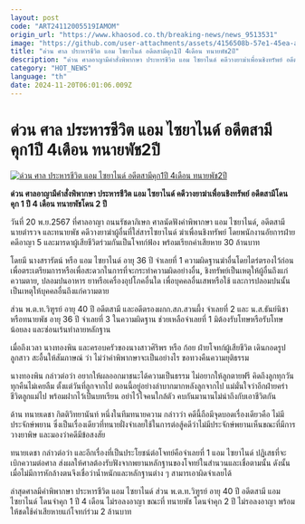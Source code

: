 ```yaml
---
layout: post
code: "ART24112005519IAMOM"
origin_url: "https://www.khaosod.co.th/breaking-news/news_9513531"
image: "https://github.com/user-attachments/assets/4156508b-57e1-45ea-a3f0-33c0aeafb570"
title: "ด่วน ศาล ประหารชีวิต แอม ไซยาไนด์ อดีตสามีคุก1ปี 4เดือน ทนายพัช2ปี"
description: "ด่วน ศาลอาญามีคำสั่งพิพากษา ประหารชีวิต แอม ไซยาไนด์ คดีวางยาฆ่าเพื่อนชิงทรัพย์ อดีตสามีโดนคุก 1 ปี 4 เดือน ทนายพัชโดน 2 ปี "
category: "HOT_NEWS"
language: "th"
date: 2024-11-20T06:01:06.009Z
---
```


# ด่วน ศาล ประหารชีวิต แอม ไซยาไนด์ อดีตสามีคุก1ปี 4เดือน ทนายพัช2ปี

[![ด่วน ศาล ประหารชีวิต แอม ไซยาไนด์ อดีตสามีคุก1ปี 4เดือน ทนายพัช2ปี](https://www.khaosod.co.th/wpapp/uploads/2024/11/Am-Cyanide.jpg "ด่วน ศาล ประหารชีวิต แอม ไซยาไนด์ อดีตสามีคุก1ปี 4เดือน ทนายพัช2ปี")](https://www.khaosod.co.th/wpapp/uploads/2024/11/Am-Cyanide.jpg)

**ด่วน ศาลอาญามีคำสั่งพิพากษา ประหารชีวิต แอม ไซยาไนด์ คดีวางยาฆ่าเพื่อนชิงทรัพย์ อดีตสามีโดนคุก 1 ปี 4 เดือน ทนายพัชโดน 2 ปี**

วันที่ 20 พ.ย.2567 ที่ศาลอาญา ถนนรัชดาภิเษก ศาลนัดฟังคำพิพากษา แอม ไซยาไนด์, อดีตสามีนายตำรวจ และทนายพัช คดีวางยาฆ่าผู้อื่นที่ใส่สารไซยาไนด์ ฆ่าเพื่อนชิงทรัพย์ โดยพนักงานอัยการฝ่ายคดีอาญา 5 และมารดาผู้เสียชีวิตร่วมกันเป็นโจทก์ฟ้อง พร้อมเรียกค่าเสียหาย 30 ล้านบาท

โดยมี นางสรารัตน์ หรือ แอม ไซยาไนด์ อายุ 36 ปี จำเลยที่ 1 ความผิดฐานฆ่าอื่นโดยไตร่ตรองไว้ก่อน เพื่อตระเตรียมการหรือเพื่อสะดวกในการที่จะกระทำความผิดอย่างอื่น, ชิงทรัพย์เป็นเหตุให้ผู้อื่นถึงแก่ความตาย, ปลอมปนอาหาร ยาหรือเครื่องอุปโภคอื่นใด เพื่อบุคคลอื่นเสพหรือใช้ และการปลอมปนนั้นเป็นเหตุให้บุคคลอื่นถึงแก่ความตาย

ส่วน พ.ต.ท.วิฑูรย์ อายุ 40 ปี อดีตสามี และอดีตรองผกก.สภ.สวนผึ้ง จำเลยที่ 2 และ น.ส.ธันย์นิชา หรือทนายพัช อายุ 36 ปี จำเลยที่ 3 ในความผิดฐาน ช่วยเหลือจำเลยที่ 1 มิต้องรับโทษหรือรับโทษน้อยลง และซ่อนเร้นทำลายหลักฐาน

เมื่อถึงเวลา นางทองพิน และครอบครัวของนางสาวศิริพร หรือ ก้อย ฝ่ายโจทก์ผู้เสียชีวิต เดินกอดรูปลูกสาว สะอื้นให้สัมภาษณ์ ว่า ไม่ว่าคำพิพากษาจะเป็นอย่างไร ขอทวงคืนความยุติธรรม

นางทองพิน กล่าวต่อว่า อยากให้ผลออกมาชนะได้ความเป็นธรรม ไม่อยากให้ลูกตายฟรี คิดถึงลูกทุกวันทุกคืนไม่เคยลืม ตั้งแต่วันที่ลูกจากไป ตอนนี้อยู่อย่างลำบากมากหลังลูกจากไป แม่มั่นใจว่าอีกฝ่ายคร่าชีวิตลูกแม่ไป พร้อมฝากไว้เป็นบทเรียน อย่าไว้ใจคนใกล้ตัว คบกันมานานไม่น่าถึงกับเอาชีวิตกัน

ด้าน ทนายเดชา กิตติวิทยานันท์ หนึ่งในทีมทนายความ กล่าวว่า คดีนี้ถือมีจุดบอดเรื่องเดียวคือ ไม่มีประจักษ์พยาน ซึ่งเป็นเรื่องเดียวที่ทนายฝั่งจําเลยใช้ในการต่อสู้คดีว่าไม่มีประจักษ์พยานเห็นขณะที่มีการวางยาพิษ และมองว่าคดีมีข้อสงสัย

ทนายเดชา กล่าวต่อว่า และอีกเรื่องที่เป็นประโยชน์ต่อโจทย์คือจําเลยที่ 1 แอม ไซยาไนด์ ปฏิเสธที่จะเบิกความต่อศาล ส่งผลให้ศาลต้องรับฟังจากพยานหลักฐานของโจทย์ในสํานวนและเชื่อตามนั้น ดังนั้นเมื่อไม่มีการหักล้างตนจึงเชื่อว่านํ้าหนักและหลักฐานต่าง ๆ สามารเอาผิดจําเลยได้

ล่าสุดศาลมีคำพิพากษา ประหารชีวิต แอม ไซยาไนด์ ส่วน พ.ต.ท.วิฑูรย์ อายุ 40 ปี อดีตสามี แอม ไซยาไนด์ โดนจำคุก 1 ปี 4 เดือน ไม่รอลงอาญา ขณะที่ ทนายพัช โดนจำคุก 2 ปี ไม่รอลงอาญา พร้อมให้ชดใช้ค่าเสียหายแก่โจทก์ร่วม 2 ล้านบาท